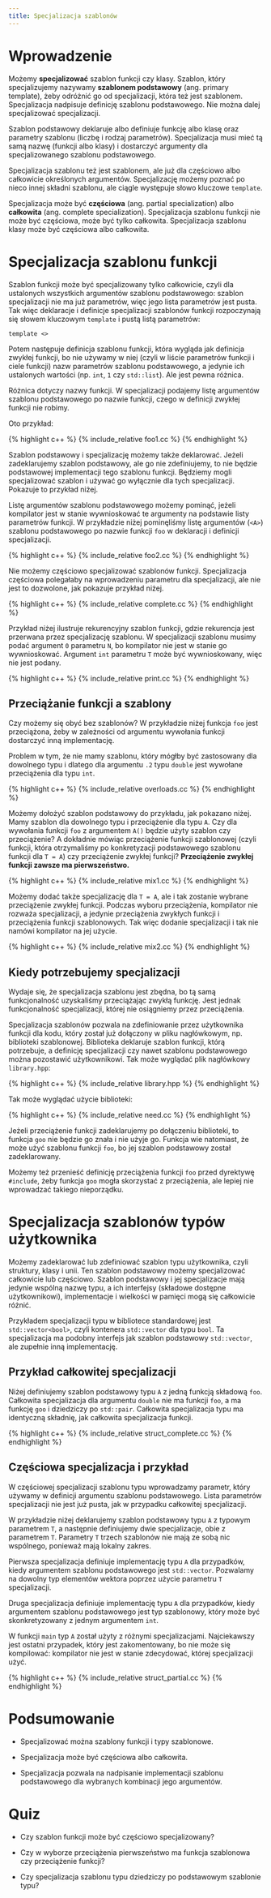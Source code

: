 ```yaml
---
title: Specjalizacja szablonów
---
```


# Wprowadzenie

Możemy **specjalizować** szablon funkcji czy klasy.  Szablon, który
specjalizujemy nazywamy **szablonem podstawowy** (ang. primary
template), żeby odróżnić go od specjalizacji, która też jest
szablonem.  Specjalizacja nadpisuje definicję szablonu podstawowego.
Nie można dalej specjalizować specjalizacji.

Szablon podstawowy deklaruje albo definiuje funkcję albo klasę oraz
parametry szablonu (liczbę i rodzaj parametrów).  Specjalizacja musi
mieć tą samą nazwę (funkcji albo klasy) i dostarczyć argumenty dla
specjalizowanego szablonu podstawowego.

Specjalizacja szablonu też jest szablonem, ale już dla częściowo albo
całkowicie określonych argumentów.  Specjalizację możemy poznać po
nieco innej składni szablonu, ale ciągle występuje słowo kluczowe
`template`.

Specjalizacja może być **częściowa** (ang. partial specialization)
albo **całkowita** (ang. complete specialization).  Specjalizacja
szablonu funkcji nie może być częściowa, może być tylko całkowita.
Specjalizacja szablonu klasy może być częściowa albo całkowita.

# Specjalizacja szablonu funkcji

Szablon funkcji może być specjalizowany tylko całkowicie, czyli dla
ustalonych wszystkich argumentów szablonu podstawowego: szablon
specjalizacji nie ma już parametrów, więc jego lista parametrów jest
pusta.  Tak więc deklaracje i definicje specjalizacji szablonów
funkcji rozpoczynają się słowem kluczowym `template` i pustą listą
parametrów:

```
template <>
```

Potem następuje definicja szablonu funkcji, która wygląda jak
definicja zwykłej funkcji, bo nie używamy w niej (czyli w liście
parametrów funkcji i ciele funkcji) nazw parametrów szablonu
podstawowego, a jedynie ich ustalonych wartości (np. `int`, `1` czy
`std::list`).  Ale jest pewna różnica.

Różnica dotyczy nazwy funkcji.  W specjalizacji podajemy listę
argumentów szablonu podstawowego po nazwie funkcji, czego w definicji
zwykłej funkcji nie robimy.

Oto przykład:

{% highlight c++ %}
{% include_relative foo1.cc %}
{% endhighlight %}

Szablon podstawowy i specjalizację możemy także deklarować.  Jeżeli
zadeklarujemy szablon podstawowy, ale go nie zdefiniujemy, to nie
będzie podstawowej implementacji tego szablonu funkcji.  Będziemy
mogli specjalizować szablon i używać go wyłącznie dla tych
specjalizacji.  Pokazuje to przykład niżej.

Listę argumentów szablonu podstawowego możemy pominąć, jeżeli
kompilator jest w stanie wywnioskować te argumenty na podstawie listy
parametrów funkcji.  W przykładzie niżej pominęliśmy listę argumentów
(`<A>`) szablonu podstawowego po nazwie funkcji `foo` w deklaracji i
definicji specjalizacji.

{% highlight c++ %}
{% include_relative foo2.cc %}
{% endhighlight %}

Nie możemy częściowo specjalizować szablonów funkcji.  Specjalizacja
częściowa polegałaby na wprowadzeniu parametru dla specjalizacji, ale
nie jest to dozwolone, jak pokazuje przykład niżej.

{% highlight c++ %}
{% include_relative complete.cc %}
{% endhighlight %}

Przykład niżej ilustruje rekurencyjny szablon funkcji, gdzie
rekurencja jest przerwana przez specjalizację szablonu.  W
specjalizacji szablonu musimy podać argument `0` parametru `N`, bo
kompilator nie jest w stanie go wywnioskować.  Argument `int`
parametru `T` może być wywnioskowany, więc nie jest podany.

{% highlight c++ %}
{% include_relative print.cc %}
{% endhighlight %}

## Przeciążanie funkcji a szablony

Czy możemy się obyć bez szablonów?  W przykładzie niżej funkcja `foo`
jest przeciążona, żeby w zależności od argumentu wywołania funkcji
dostarczyć inną implementację.

Problem w tym, że nie mamy szablonu, który mógłby być zastosowany dla
dowolnego typu i dlatego dla argumentu `.2` typu `double` jest
wywołane przeciążenia dla typu `int`.

{% highlight c++ %}
{% include_relative overloads.cc %}
{% endhighlight %}

Możemy dołożyć szablon podstawowy do przykładu, jak pokazano niżej.
Mamy szablon dla dowolnego typu i przeciążenie dla typu `A`.  Czy dla
wywołania funkcji `foo` z argumentem `A()` będzie użyty szablon czy
przeciążenie?  A dokładnie mówiąc przeciążenie funkcji szablonowej
(czyli funkcji, która otrzymaliśmy po konkretyzacji podstawowego
szablonu funkcji dla `T = A`) czy przeciążenie zwykłej funkcji?
**Przeciążenie zwykłej funkcji zawsze ma pierwszeństwo.**

{% highlight c++ %}
{% include_relative mix1.cc %}
{% endhighlight %}

Możemy dodać także specjalizację dla `T = A`, ale i tak zostanie
wybrane przeciążenie zwykłej funkcji.  Podczas wyboru przeciążenia,
kompilator nie rozważa specjalizacji, a jedynie przeciążenia zwykłych
funkcji i przeciążenia funkcji szablonowych.  Tak więc dodanie
specjalizacji i tak nie namówi kompilator na jej użycie.

{% highlight c++ %}
{% include_relative mix2.cc %}
{% endhighlight %}

## Kiedy potrzebujemy specjalizacji

Wydaje się, że specjalizacja szablonu jest zbędna, bo tą samą
funkcjonalność uzyskaliśmy przeciążając zwykłą funkcję.  Jest jednak
funkcjonalność specjalizacji, której nie osiągniemy przez
przeciążenia.

Specjalizacja szablonów pozwala na zdefiniowanie przez użytkownika
funkcji dla kodu, który został już dołączony w pliku nagłówkowym,
np. biblioteki szablonowej.  Biblioteka deklaruje szablon funkcji,
którą potrzebuje, a definicję specjalizacji czy nawet szablonu
podstawowego można pozostawić użytkownikowi.  Tak może wyglądać plik
nagłówkowy `library.hpp`:

{% highlight c++ %}
{% include_relative library.hpp %}
{% endhighlight %}

Tak może wyglądać użycie biblioteki:

{% highlight c++ %}
{% include_relative need.cc %}
{% endhighlight %}

Jeżeli przeciążenie funkcji zadeklarujemy po dołączeniu biblioteki, to
funkcja `goo` nie będzie go znała i nie użyje go.  Funkcja wie
natomiast, że może użyć szablonu funkcji `foo`, bo jej szablon
podstawowy został zadeklarowany.

Możemy też przenieść definicję przeciążenia funkcji `foo` przed
dyrektywę `#include`, żeby funkcja `goo` mogła skorzystać z
przeciążenia, ale lepiej nie wprowadzać takiego nieporządku.

# Specjalizacja szablonów typów użytkownika

Możemy zadeklarować lub zdefiniować szablon typu użytkownika, czyli
struktury, klasy i unii.  Ten szablon podstawowy możemy specjalizować
całkowicie lub częściowo.  Szablon podstawowy i jej specjalizacje mają
jedynie wspólną nazwę typu, a ich interfejsy (składowe dostępne
użytkownikowi), implementacje i wielkości w pamięci mogą się
całkowicie różnić.

Przykładem specjalizacji typu w bibliotece standardowej jest
`std::vector<bool>`, czyli kontenera `std::vector` dla typu `bool`.
Ta specjalizacja ma podobny interfejs jak szablon podstawowy
`std::vector`, ale zupełnie inną implementację.

## Przykład całkowitej specjalizacji

Niżej definiujemy szablon podstawowy typu `A` z jedną funkcją składową
`foo`.  Całkowita specjalizacja dla argumentu `double` nie ma funkcji
`foo`, a ma funkcję `goo` i dziedziczy po `std::pair`.  Całkowita
specjalizacja typu ma identyczną składnię, jak całkowita specjalizacja
funkcji.

{% highlight c++ %}
{% include_relative struct_complete.cc %}
{% endhighlight %}

## Częściowa specjalizacja i przykład

W częściowej specjalizacji szablonu typu wprowadzamy parametr, który
używamy w definicji argumentu szablonu podstawowego.  Lista parametrów
specjalizacji nie jest już pusta, jak w przypadku całkowitej
specjalizacji.

W przykładzie niżej deklarujemy szablon podstawowy typu `A` z typowym
parametrem `T`, a następnie definiujemy dwie specjalizacje, obie z
parametrem `T`.  Parametry `T` trzech szablonów nie mają ze sobą nic
wspólnego, ponieważ mają lokalny zakres.

Pierwsza specjalizacja definiuje implementację typu `A` dla
przypadków, kiedy argumentem szablonu podstawowego jest `std::vector`.
Pozwalamy na dowolny typ elementów wektora poprzez użycie parametru
`T` specjalizacji.

Druga specjalizacja definiuje implementację typu `A` dla przypadków,
kiedy argumentem szablonu podstawowego jest typ szablonowy, który może
być skonkretyzowany z jednym argumentem `int`.

W funkcji `main` typ `A` został użyty z różnymi specjalizacjami.
Najciekawszy jest ostatni przypadek, który jest zakomentowany, bo nie
może się kompilować: kompilator nie jest w stanie zdecydować, której
specjalizacji użyć.

{% highlight c++ %}
{% include_relative struct_partial.cc %}
{% endhighlight %}

# Podsumowanie

* Specjalizować można szablony funkcji i typy szablonowe.

* Specjalizacja może być częściowa albo całkowita.

* Specjalizacja pozwala na nadpisanie implementacji szablonu
  podstawowego dla wybranych kombinacji jego argumentów.

# Quiz

* Czy szablon funkcji może być częściowo specjalizowany?

* Czy w wyborze przeciążenia pierwszeństwo ma funkcja szablonowa czy
  przeciążenie funkcji?

* Czy specjalizacja szablonu typu dziedziczy po podstawowym szablonie
  typu?

<!-- LocalWords: lvalue lvalues rvalue -->
